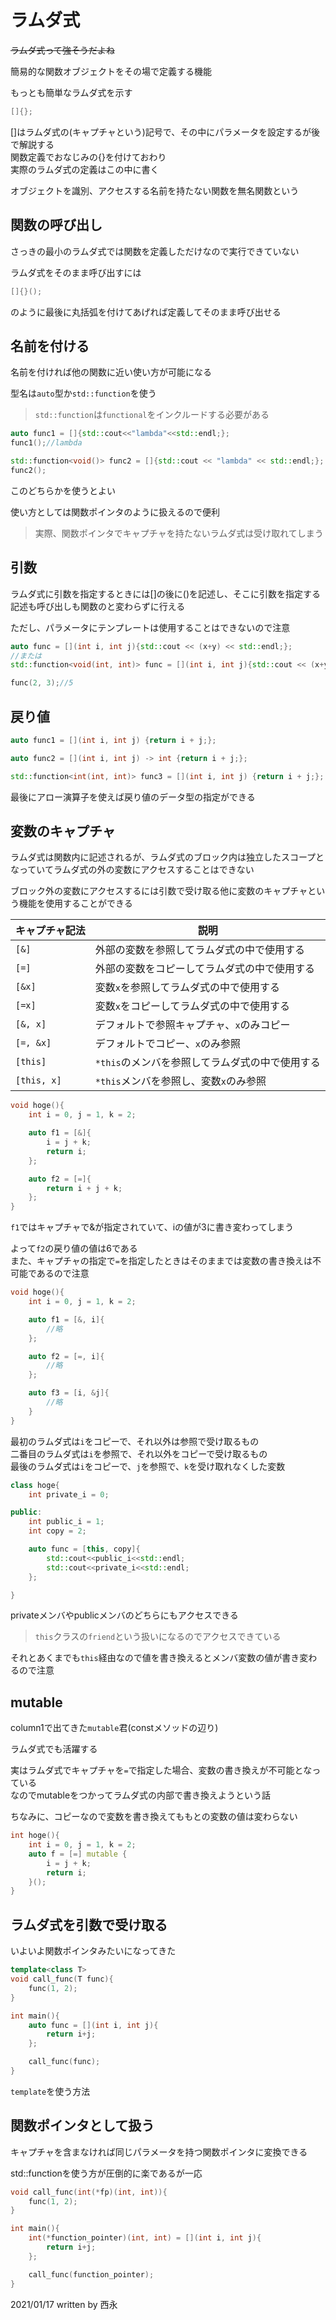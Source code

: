 # ラムダ式

~~ラムダ式って強そうだよね~~

簡易的な関数オブジェクトをその場で定義する機能

もっとも簡単なラムダ式を示す

```C++
[]{};
```

[]はラムダ式の(キャプチャという)記号で、その中にパラメータを設定するが後で解説する  
関数定義でおなじみの{}を付けておわり  
実際のラムダ式の定義はこの中に書く

オブジェクトを識別、アクセスする名前を持たない関数を無名関数という

## 関数の呼び出し

さっきの最小のラムダ式では関数を定義しただけなので実行できていない

ラムダ式をそのまま呼び出すには

```C++
[]{}();
```

のように最後に丸括弧を付けてあげれば定義してそのまま呼び出せる

## 名前を付ける

名前を付ければ他の関数に近い使い方が可能になる

型名は`auto`型か`std::function`を使う
>`std::function`は`functional`をインクルードする必要がある

```C++
auto func1 = []{std::cout<<"lambda"<<std::endl;};
func1();//lambda

std::function<void()> func2 = []{std::cout << "lambda" << std::endl;};
func2();
```

このどちらかを使うとよい

使い方としては関数ポインタのように扱えるので便利
>実際、関数ポインタでキャプチャを持たないラムダ式は受け取れてしまう

## 引数

ラムダ式に引数を指定するときには[]の後に()を記述し、そこに引数を指定する  
記述も呼び出しも関数のと変わらずに行える

ただし、パラメータにテンプレートは使用することはできないので注意

```C++
auto func = [](int i, int j){std::cout << (x+y) << std::endl;};
//または
std::function<void(int, int)> func = [](int i, int j){std::cout << (x+y) << std::endl;};

func(2, 3);//5
```

## 戻り値

```C++
auto func1 = [](int i, int j) {return i + j;};

auto func2 = [](int i, int j) -> int {return i + j;};

std::function<int(int, int)> func3 = [](int i, int j) {return i + j;};
```

最後にアロー演算子を使えば戻り値のデータ型の指定ができる

## 変数のキャプチャ

ラムダ式は関数内に記述されるが、ラムダ式のブロック内は独立したスコープとなっていてラムダ式の外の変数にアクセスすることはできない

ブロック外の変数にアクセスするには引数で受け取る他に変数のキャプチャという機能を使用することができる

|キャプチャ記法|説明|
|-|-|
|`[&]`|外部の変数を参照してラムダ式の中で使用する|
|`[=]`|外部の変数をコピーしてラムダ式の中で使用する|
|`[&x]`|変数`x`を参照してラムダ式の中で使用する|
|`[=x]`|変数`x`をコピーしてラムダ式の中で使用する|
|`[&, x]`|デフォルトで参照キャプチャ、`x`のみコピー|
|`[=, &x]`|デフォルトでコピー、`x`のみ参照|
|`[this]`|`*this`のメンバを参照してラムダ式の中で使用する|
|`[this, x]`|`*this`メンバを参照し、変数`x`のみ参照|

```C++
void hoge(){
    int i = 0, j = 1, k = 2;

    auto f1 = [&]{
        i = j + k;
        return i;
    };

    auto f2 = [=]{
        return i + j + k;
    };
}
```

`f1`ではキャプチャで&が指定されていて、iの値が3に書き変わってしまう

よって`f2`の戻り値の値は6である  
また、キャプチャの指定で`=`を指定したときはそのままでは変数の書き換えは不可能であるので注意

```C++
void hoge(){
    int i = 0, j = 1, k = 2;

    auto f1 = [&, i]{
        //略
    };

    auto f2 = [=, i]{
        //略
    };

    auto f3 = [i, &j]{
        //略
    }
}
```

最初のラムダ式は`i`をコピーで、それ以外は参照で受け取るもの  
二番目のラムダ式は`i`を参照で、それ以外をコピーで受け取るもの  
最後のラムダ式は`i`をコピーで、`j`を参照で、`k`を受け取れなくした変数

```C++
class hoge{
    int private_i = 0;

public:
    int public_i = 1;
    int copy = 2;

    auto func = [this, copy]{
        std::cout<<public_i<<std::endl;
        std::cout<<private_i<<std::endl;
    };

}
```

privateメンバやpublicメンバのどちらにもアクセスできる
>`this`クラスの`friend`という扱いになるのでアクセスできている

それとあくまでも`this`経由なので値を書き換えるとメンバ変数の値が書き変わるので注意

## mutable

column1で出てきた`mutable`君(constメソッドの辺り)

ラムダ式でも活躍する

実はラムダ式でキャプチャを`=`で指定した場合、変数の書き換えが不可能となっている  
なのでmutableをつかってラムダ式の内部で書き換えようという話  

ちなみに、コピーなので変数を書き換えてももとの変数の値は変わらない

```C++
int hoge(){
    int i = 0, j = 1, k = 2;
    auto f = [=] mutable {
        i = j + k;
        return i;
    }();
}
```

## ラムダ式を引数で受け取る

いよいよ関数ポインタみたいになってきた

```C++
template<class T>
void call_func(T func){
    func(1, 2);
}

int main(){
    auto func = [](int i, int j){
        return i+j;
    };

    call_func(func);
}
```

`template`を使う方法

## 関数ポインタとして扱う

キャプチャを含まなければ同じパラメータを持つ関数ポインタに変換できる

std::functionを使う方が圧倒的に楽であるが一応

```C++
void call_func(int(*fp)(int, int)){
    func(1, 2);
}

int main(){
    int(*function_pointer)(int, int) = [](int i, int j){
        return i+j;
    };

    call_func(function_pointer);
}
```

2021/01/17
written by 西永
